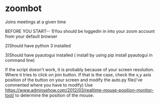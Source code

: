 # zoombot

Joins meetings at a given time

BEFORE YOU START--
1)You should be loggedin in into your zoom account from your default browser

2)Should have python 3 installed

3)Should have pyautogui installed ( install by using pip install pyautogui in command line)

If the script doesn't work, it is probably because of your screen resolution. Where it tries to click on join button. If that is the case, check the x,y axis position of the button on your screen and modify the auto.py file(i've commented where you have to modify)
Use https://www.adminsehow.com/2012/03/realtime-mouse-position-monitor-tool/ to determine the position of the mouse. 
